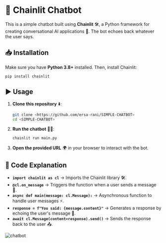 # 🚀 **Chainlit Chatbot**  

This is a simple chatbot built using **Chainlit** 🛠️, a Python framework for creating conversational AI applications 🤖. The bot echoes back whatever the user says.  

## 📥 **Installation**  

Make sure you have **Python 3.8+** installed. Then, install Chainlit:  

```bash
pip install chainlit
```

## ▶️ **Usage**  

1. **Clone this repository** ⬇️:  
   ```bash
   git clone <https://github.com/ersa-rani/SIMPLE-CHATBOT>
   cd <SIMPLE-CHATBOT>
   ```
2. **Run the chatbot** 🏃‍♂️:  
   ```bash
   chainlit run main.py
   ```
3. **Open the provided URL** 🌍 in your browser to interact with the bot.  

## 📝 **Code Explanation**  

- **`import chainlit as cl`** → Imports the Chainlit library 🛠️.  
- **`@cl.on_message`** → Triggers the function when a user sends a message 💬.  
- **`async def main(message: cl.Message):`** → Asynchronous function to handle user messages ⚡.  
- **`response = f"You said: {message.content}"`** → Generates a response by echoing the user's message 🔄.  
- **`await cl.Message(content=response).send()`** → Sends the response back to the user 📤.  


![chatbot](https://github.com/user-attachments/assets/fb843d25-fb5a-44a8-8c32-ffa04afe05a6)
